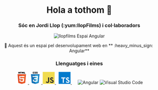 <h1 align="center">Hola a tothom 👋</h1>
<h3 align="center">Sóc en Jordi Llop (:yum:llopFilms) i col·laboradors</h3>

<p align="center"> <img src="https://komarev.com/ghpvc/?username=espai-angular&label=Visites Espai Angular&color=0e75b6&style=flat" alt="llopfilms Espai Angular" /> </p>

<p align="center">🌱 Aquest és un espai pel desenvolupament web en **&nbsp;:heavy_minus_sign:&nbsp; Angular** </p>
<h3 align="center">Llenguatges i eines</h3>

<p align="center">
<a href="https://www.w3.org/html/" target="_blank" rel="noreferrer"> <img src="https://raw.githubusercontent.com/devicons/devicon/master/icons/html5/html5-original-wordmark.svg" alt="html5" width="40" height="40"/> </a>
<a href="https://www.w3schools.com/css/" target="_blank" rel="noreferrer"> <img src="https://raw.githubusercontent.com/devicons/devicon/master/icons/css3/css3-original-wordmark.svg" alt="css3" width="40" height="40" /> </a>
<a href="https://developer.mozilla.org/en-US/docs/Web/JavaScript" target="_blank" rel="noreferrer"> <img src="https://raw.githubusercontent.com/devicons/devicon/master/icons/javascript/javascript-original.svg" alt="javascript" width="40" height="40" /> </a>&nbsp;
<a href="https://www.typescriptlang.org/" target="_blank" rel="noreferrer"> <img src="https://raw.githubusercontent.com/devicons/devicon/master/icons/typescript/typescript-original.svg" alt="typescript" width="40" height="40"/> </a>
&nbsp;&nbsp;&nbsp;&nbsp;
<img alt="Angular" src="https://img.icons8.com/color/36/000000/angularjs.png"  width="45" height="45"/>
<img alt="Visual Studio Code" src="https://img.icons8.com/fluent/36/000000/visual-studio-code-2019.png"/>
</p>
<div align="center">

